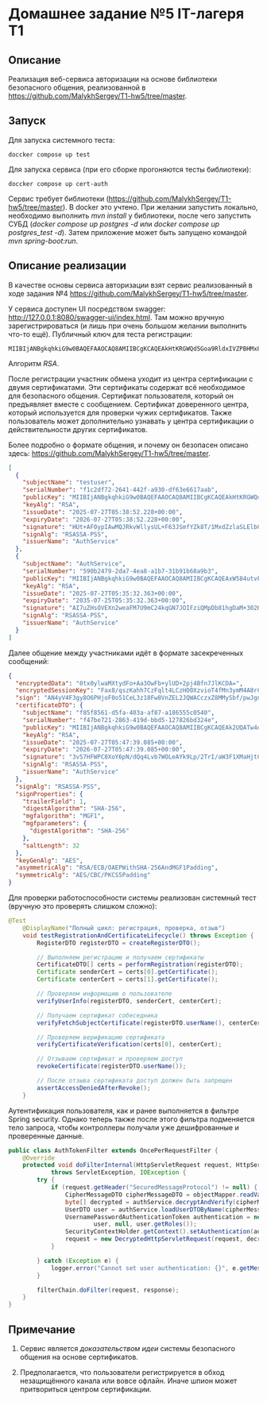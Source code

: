 # Домашнее задание №5 IT-лагеря Т1

## Описание
Реализация веб-сервиса авторизации на основе библиотеки 
безопасного общения, реализованной в https://github.com/MalykhSergey/T1-hw5/tree/master.

## Запуск
Для запуска системного теста:
```shell
doccker compose up test
```

Для запуска сервиса (при его сборке прогоняются тесты библиотеки):

```shell
doccker compose up cert-auth
```

Сервис требует библиотеки (https://github.com/MalykhSergey/T1-hw5/tree/master). В docker это учтено.
При желании запустить локально, необходимо выполнить *mvn install* у библиотеки, после чего
запустить СУБД (*docker compose up postgres -d* или *docker compose up postgres_test -d*). Затем приложение
может быть запущено командой *mvn spring-boot:run*.

## Описание реализации

В качестве основы сервиса авторизации взят сервис реализованный в ходе задания №4 https://github.com/MalykhSergey/T1-hw5/tree/master.

У сервиса доступен UI посредством swagger: http://127.0.0.1:8080/swagger-ui/index.html. 
Там можно вручную зарегистрироваться (и лишь при очень большом желании выполнить что-то ещё).
Публичный ключ для теста регистрации:
```
MIIBIjANBgkqhkiG9w0BAQEFAAOCAQ8AMIIBCgKCAQEAkHtKRGWQd5Goa9RldxIVZPBHMx8AW828n8+zmzex3F2SRWqItRm4L7AisooIOKIkhXEzLokDEmo6NfMhKydHBJl9KEczfQnKq+8v2e1109BwigDYnvMz5dooQe8BoLu7moFXC25H9or1YssnBVSUdh5masrklksOLkKolDtn1XqKUDlk00iu4dJJzWZUJAoRLtK+phtD8A9aUT3JamFCky41oRQThoJLzwVrW29q6GQQDlyuy2GyCgv9nERYyn2suGvnXE+p/pRQjNBehKnBVLojv2udMAovvWx4Z9cJpEg4tytwuJ5V3D9bESOwDraFHGetybGOVQybi5CVsDaRYQIDAQAB
```
Алгоритм *RSA*.

После регистрации участник обмена уходит из центра сертификации с двумя сертификатами.
Эти сертификаты содержат всё необходимое для безопасного общения. Сертификат пользователя, который он предъявляет
вместе с сообщением. Сертификат доверенного центра, который используется для проверки чужих сертификатов. Также пользователь
может дополнительно узнавать у центра сертификации о действительности других сертификатов.

Более подробно о формате общения, и почему он безопасен описано здесь: https://github.com/MalykhSergey/T1-hw5/tree/master.
```json
[
  {
    "subjectName": "testuser",
    "serialNumber": "f1c2df72-2641-442f-a930-df63e6617aab",
    "publicKey": "MIIBIjANBgkqhkiG9w0BAQEFAAOCAQ8AMIIBCgKCAQEAkHtKRGWQd5Goa9RldxIVZPBHMx8AW828n8+zmzex3F2SRWqItRm4L7AisooIOKIkhXEzLokDEmo6NfMhKydHBJl9KEczfQnKq+8v2e1109BwigDYnvMz5dooQe8BoLu7moFXC25H9or1YssnBVSUdh5masrklksOLkKolDtn1XqKUDlk00iu4dJJzWZUJAoRLtK+phtD8A9aUT3JamFCky41oRQThoJLzwVrW29q6GQQDlyuy2GyCgv9nERYyn2suGvnXE+p/pRQjNBehKnBVLojv2udMAovvWx4Z9cJpEg4tytwuJ5V3D9bESOwDraFHGetybGOVQybi5CVsDaRYQIDAQAB",
    "keyAlg": "RSA",
    "issueDate": "2025-07-27T05:38:52.228+00:00",
    "expiryDate": "2026-07-27T05:38:52.228+00:00",
    "signature": "HUt+AF0ypIAwMQJRkvWllysUL+F63JSmfYZk8T/1MxdZzlaSLElbCrJbXuTE+qA2sIoIDNhyshW0127ONFNkN9phBFAH5Y9LS+r4ckNwYbrYqZrfmVOPN/GUat7m7JAkDYoKp21JGKj3GyNMkA7g5lOakG15DryCo4ixbzfZjUi3Hhm7SoJbgZ4s6l9uF0sGqNOZY1lQcSuVMlxtVnxcJT5+YNJ7gOvCqZS4f5KaC+zXGOH/6SyhBLoBvZLIkJmjDdDMzOsYjOjuS67CzUFHl/gpF8KiYV7nMNKVyi/nX/XOCD3dnm3Nfwtf6dzAlM5F57ll0rzJqWSdidYL+qvCQw==",
    "signAlg": "RSASSA-PSS",
    "issuerName": "AuthService"
  },
  {
    "subjectName": "AuthService",
    "serialNumber": "590b2479-2da7-4ea8-a1b7-31b91b68a9b3",
    "publicKey": "MIIBIjANBgkqhkiG9w0BAQEFAAOCAQ8AMIIBCgKCAQEAxW584utvFsYg1cCOMw0Y8dHakIS85i8GtWsmwgBBkWANAXjyNoKlsHiOQMncP3r2le4DSpGi2x3lG8ddmarEv1dnahWYWe7ZqSz3OEkPfQyFsKcBCiRbJdA+M9ohLv8A67UjPHyrlxiJ+5APUdU2fa+rli1VRktRR9BC+zoos0tNt+r/V+zhx+1noa/j1weM0GPBVzRzW8Q5b+OJ5YA6oCeS5wGpWDjpw2jTIj2o/T3AtZ8hqlnKyw2gyslAZ/3d3CC7wAmDt/jOs3oist4+lJ9O/VYKPHERPkc8lVkMS4p+Eu+JnPcEF9yK3ACiA0wr7zp1V19dVAeE9ceM4W5nzQIDAQAB",
    "keyAlg": "RSA",
    "issueDate": "2025-07-27T05:35:32.363+00:00",
    "expiryDate": "2035-07-25T05:35:32.363+00:00",
    "signature": "AI7uZHsOVEXn2weaFM7U9mC24kqGN7JOIFziQMpDb81hgDaM+302KsglUsGj5kCI/pcv44qFSt2oem671/3oi3fa9lhyFNnQ5aavT1BPUZQtqLMR5gNnvPf6Q+EGFijv8lnSdbf17S3rJ+2GBiEv/gx5ClpBKuQdsmq5GN/q4pRE5D4ao9WxWxKnFrZk7zIuvA5bPDm4NwMoqHfnaPYQ0jiFvn2QALDmUKR9TxqIA/sct+YcCc1/Gsyq4QhNxv9ip9WZGzExLUva7dK61UAPqeuA53/OQqHc84lPfPz8e1POlsIgxIWLoDMJxX+sFcbB3znZq3pg/+66/OXE8MNMyg==",
    "signAlg": "RSASSA-PSS",
    "issuerName": "AuthService"
  }
]
```

Далее общение между участниками идёт в формате засекреченных сообщений:
```json
{
  "encryptedData": "0tx0ylwaMXtydFo+Aa3OwFb+ylUD+2pj4Bfn7JlKCDA=",
  "encryptedSessionKey": "Fax8/qszKahh7CzFqlt4LCzHO0XzvioT4fMn3ymM4A8rCHWs5KRAaigyX94Ssmvi0axAb4f6f+OXKWgZsgUUGRpQZvmVnLEJWpx6bzzgdtFSpwdWGpzQ3B1HBKbTyWhRgBtbxoObFM6+fVTsLgzpfYDdH37UC+1PKjB2DQybNX+yOOtIjO2seiYQIcR7mUFwotjuy+shZ50yx1hpzdbMcu8mVRDz+LgiF2njmGuT9Bcub0nKc7mg0Pb/SpcRVz4KU5OR6WeT72PUrsjCAohQ/m0u6gSP6pmq1i/GEFSLNKh7FUAgnkR4jaP5HvYcssJXej2IKuY04jxL0H3QwR+EhA==",
  "sign": "AN4yV4F3gy8O6PHjoF0o51CeL3z18Fw8VnZEL2JQWACczxZ8MMySbf/pwJgnS1tpMR1ybGAhWjravK20ZQEx6nnCdK6dM3hqLyWmb/qmPYvDgSvneJGhclFPW6vrdj13T0sADkEEQMIuc4uWQgU2luJVGaCzA/EFs2wo6wdCbC52D541WOq5KSkbfeAB4fxTD/CpSQXcKH0LkyoRteAC4gKj2qWCV32rFJkIpt6scgGprF/CD4TOnOQ2klaC4wUTZxaTwqOrVwu3OvLSAL/gE0InSQRkiGoa7PZfTMWEVCxttOTii9VJRVKpcuMYqee55sU49Ko2JWMn2MHn9Mi+gg==",
  "certificateDTO": {
    "subjectName": "f85f8561-d5fa-403a-af87-a186555c0540",
    "serialNumber": "f47be721-2863-419d-bbd5-127826bd324e",
    "publicKey": "MIIBIjANBgkqhkiG9w0BAQEFAAOCAQ8AMIIBCgKCAQEAk2UQATw4oaDi8CszOHOt7gvO0dG4wArqzfsXzrCHXqZ+Z494Fz5LxdRD28TmTqRI2PJ27L6xuDwpD5BEpYBwftq67L0wFO7QA17q5ihEvDqEja8fmfVdlufKOQ/+sRmQtn40H3+sxxcxUVjCXA9v9DK9d06/xi4HSoeBvZ7nRu9ixE/hAg3CHpR1P2NoP98DaZbn0RmEYDTFRkJTvFtkmpsHxblccUQnCUQ8w2CpvUl2owIlbZThOlk06gqao6TLoN/Kwan3MuAXZtyBCUQkrjyC2/ybsoEcki9aYJrktahhXADg86xGeI9NzJg6Qh3lOClQMYaAyxm6dfIOqloJKwIDAQAB",
    "keyAlg": "RSA",
    "issueDate": "2025-07-27T05:47:39.085+00:00",
    "expiryDate": "2026-07-27T05:47:39.085+00:00",
    "signature": "3v57HFWPC8XoY6pN/dQq4Lvb7WOLeAYk9Lp/2TrI/aW3F1XMaHjtCfiqtfPJX3nBbfrpO8R3HuwSvG9y7hg9vNXgBN/ULLHwbP73+0Tg4VzJWU2Ta1lVwdSTLqRUE9shsMd77AlG/uR6jvkDAfCGWKTaB1xxcnfjx850NlD/P+Ocz7XprNm9HXlU2uwFS8zrOycWFfWrnVCIjz0ZO3tDkFz5mxIWd3PPuXJZ+/XknjM1MEaBbjLIkyz4punj9E16iZLYITsXkzvogT324y0HvSo6tMw+vhbzCzWekaKBX2pWm8gizmh0FY6gtmlvivbu5OId95PHVJ4X/jqdPdmHMA==",
    "signAlg": "RSASSA-PSS",
    "issuerName": "AuthService"
  },
  "signAlg": "RSASSA-PSS",
  "signProperties": {
    "trailerField": 1,
    "digestAlgorithm": "SHA-256",
    "mgfalgorithm": "MGF1",
    "mgfparameters": {
      "digestAlgorithm": "SHA-256"
    },
    "saltLength": 32
  },
  "keyGenAlg": "AES",
  "asymmetricAlg": "RSA/ECB/OAEPWithSHA-256AndMGF1Padding",
  "symmetricAlg": "AES/CBC/PKCS5Padding"
}
```

Для проверки работоспособности системы реализован системный тест (вручную это проверять слишком сложно):
```java
@Test
    @DisplayName("Полный цикл: регистрация, проверка, отзыв")
    void testRegistrationAndCertificateLifecycle() throws Exception {
        RegisterDTO registerDTO = createRegisterDTO();

        // Выполняем регистрацию и получаем сертификаты
        CertificateDTO[] certs = performRegistration(registerDTO);
        Certificate senderCert = certs[0].getCertificate();
        Certificate centerCert = certs[1].getCertificate();

        // Проверяем информацию о пользователе
        verifyUserInfo(registerDTO, senderCert, centerCert);

        // Получаем сертификат собеседника
        verifyFetchSubjectCertificate(registerDTO.userName(), centerCert, certs[0]);

        // Проверяем верификацию сертификата
        verifyCertificateVerification(certs[0], centerCert);

        // Отзываем сертификат и проверяем доступ
        revokeCertificate(registerDTO.userName());

        // После отзыва сертификата доступ должен быть запрещен
        assertAccessDeniedAfterRevoke();
    }
```

Аутентификация пользователя, как и ранее выполняется в фильтре Spring security. Однако теперь также после
этого фильтра подменяется тело запроса, чтобы контроллеры получали уже дешифрованные и проверенные данные.

```java
public class AuthTokenFilter extends OncePerRequestFilter {
    @Override
    protected void doFilterInternal(HttpServletRequest request, HttpServletResponse response, FilterChain filterChain)
            throws ServletException, IOException {
        try {
            if (request.getHeader("SecuredMessageProtocol") != null) {
                CipherMessageDTO cipherMessageDTO = objectMapper.readValue(request.getInputStream().readAllBytes(), CipherMessageDTO.class);
                byte[] decrypted = authService.decryptAndVerify(cipherMessageDTO);
                UserDTO user = authService.loadUserDTOByName(cipherMessageDTO.getCertificateDTO().getSubjectName());
                UsernamePasswordAuthenticationToken authentication = new UsernamePasswordAuthenticationToken(
                        user, null, user.getRoles());
                SecurityContextHolder.getContext().setAuthentication(authentication);
                request = new DecryptedHttpServletRequest(request, decrypted);
            }

        } catch (Exception e) {
            logger.error("Cannot set user authentication: {}", e.getMessage());
        }

        filterChain.doFilter(request, response);
    }
}
```

## Примечание

1. Сервис является *доказательством идеи* системы безопасного общения на основе сертификатов.

2. Предполагается, что пользователи регистрируется в обход незащищённого канала или вовсе офлайн.
   Иначе шпион может притвориться центром сертификации.

